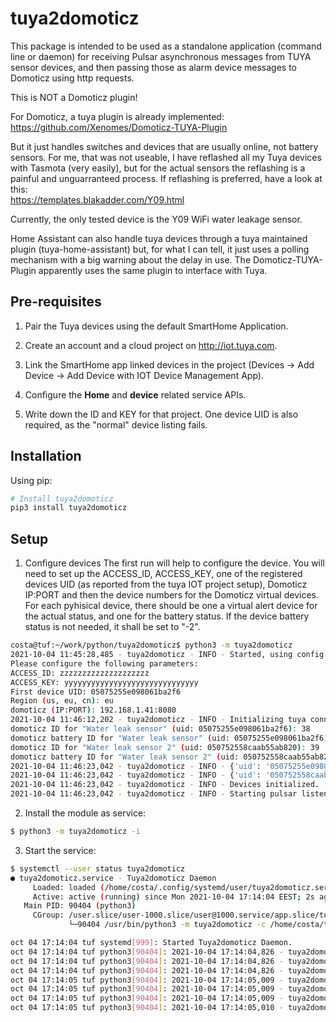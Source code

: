 # tuya2domoticz

This package is intended to be used as a standalone application (command line or daemon) for receiving
Pulsar asynchronous messages from TUYA sensor devices, and then passing those as alarm device messages to Domoticz using http requests.

This is NOT a Domoticz plugin!

For Domoticz, a tuya plugin is already implemented:
https://github.com/Xenomes/Domoticz-TUYA-Plugin

But it just handles switches and devices that are usually online, not battery sensors.
For me, that was not useable, I have reflashed all my Tuya devices with Tasmota (very easily), but for the actual sensors the reflashing is a painful and unguarranteed process. If reflashing is preferred, have a look at this:  
https://templates.blakadder.com/Y09.html

Currently, the only tested device is the Y09 WiFi water leakage sensor.

Home Assistant can also handle tuya devices through a tuya maintained plugin (tuya-home-assistant) but, for what I can tell, it just uses a polling mechanism with a big warning about the delay in use. The Domoticz-TUYA-Plugin apparently uses the same plugin to interface with Tuya.

## Pre-requisites
1. Pair the Tuya devices using the default SmartHome Application.

2. Create an account and a cloud project on http://iot.tuya.com.

3. Link the SmartHome app linked devices in the project (Devices -> Add Device -> Add Device with IOT Device Management App).

4. Configure the **Home** and **device** related service APIs.

5. Write down the ID and KEY for that project. One device UID is also required, as the "normal" device listing fails. 

## Installation
Using pip:
```bash
# Install tuya2domoticz
pip3 install tuya2domoticz
```

## Setup
1. Configure devices
The first run will help to configure the device. You will need to set up the ACCESS_ID, ACCESS_KEY, one of the registered devices UID (as reported from the tuya IOT project setup), Domoticz IP:PORT and then the device numbers for the Domoticz virtual devices. For each pyhisical device, there should be one a virtual alert device for the actual status, and one for the battery status. If the device battery status is not needed, it shall be set to "-2".

```bash
costa@tuf:~/work/python/tuya2domoticz$ python3 -m tuya2domoticz
2021-10-04 11:45:28,485 - tuya2domoticz - INFO - Started, using config file: config.json
Please configure the following parameters:
ACCESS_ID: zzzzzzzzzzzzzzzzzzzz
ACCESS_KEY: yyyyyyyyyyyyyyyyyyyyyyyyyyyyyy
First device UID: 05075255e098061ba2f6
Region (us, eu, cn): eu
domoticz (IP:PORT): 192.168.1.41:8080
2021-10-04 11:46:12,202 - tuya2domoticz - INFO - Initializing tuya connector.
domoticz ID for "Water leak sensor" (uid: 05075255e098061ba2f6): 38
domoticz battery ID for "Water leak sensor" (uid: 05075255e098061ba2f6): 40
domoticz ID for "Water leak sensor 2" (uid: 050752558caab55ab820): 39
domoticz battery ID for "Water leak sensor 2" (uid: 050752558caab55ab820): 41
2021-10-04 11:46:23,042 - tuya2domoticz - INFO - {'uid': '05075255e098061ba2f6', 'name': 'Water leak sensor', 'domoticz_id': '38', 'domoticz_id_battery': '40'}
2021-10-04 11:46:23,042 - tuya2domoticz - INFO - {'uid': '050752558caab55ab820', 'name': 'Water leak sensor 2', 'domoticz_id': '39', 'domoticz_id_battery': '41'}
2021-10-04 11:46:23,042 - tuya2domoticz - INFO - Devices initialized.
2021-10-04 11:46:23,042 - tuya2domoticz - INFO - Starting pulsar listener.
```

2. Install the module as service:
```bash
$ python3 -m tuya2domoticz -i
```

3. Start the service:
```bash
$ systemctl --user status tuya2domoticz
● tuya2domoticz.service - Tuya2domoticz Daemon
     Loaded: loaded (/home/costa/.config/systemd/user/tuya2domoticz.service; enabled; vendor preset: enabled)
     Active: active (running) since Mon 2021-10-04 17:14:04 EEST; 2s ago
   Main PID: 90404 (python3)
     CGroup: /user.slice/user-1000.slice/user@1000.service/app.slice/tuya2domoticz.service
             └─90404 /usr/bin/python3 -m tuya2domoticz -c /home/costa/tuya2domoticz/config.json

oct 04 17:14:04 tuf systemd[999]: Started Tuya2domoticz Daemon.
oct 04 17:14:04 tuf python3[90404]: 2021-10-04 17:14:04,826 - tuya2domoticz - INFO - Started, using config file: /home/costa/tuya2domoticz/config.json
oct 04 17:14:04 tuf python3[90404]: 2021-10-04 17:14:04,826 - tuya2domoticz - INFO - Config loaded.
oct 04 17:14:04 tuf python3[90404]: 2021-10-04 17:14:04,826 - tuya2domoticz - INFO - Initializing tuya connector.
oct 04 17:14:05 tuf python3[90404]: 2021-10-04 17:14:05,009 - tuya2domoticz - INFO - {'uid': '05075255e098061ba2f6', 'name': 'Water leak sensor', 'domoticz_id': '38', 'domoticz_id_battery': '40'}
oct 04 17:14:05 tuf python3[90404]: 2021-10-04 17:14:05,009 - tuya2domoticz - INFO - {'uid': '050752558caab55ab820', 'name': 'Water leak sensor 2', 'domoticz_id': '39', 'domoticz_id_battery': '41'}
oct 04 17:14:05 tuf python3[90404]: 2021-10-04 17:14:05,009 - tuya2domoticz - INFO - Devices initialized.
oct 04 17:14:05 tuf python3[90404]: 2021-10-04 17:14:05,010 - tuya2domoticz - INFO - Starting pulsar listener.
```
